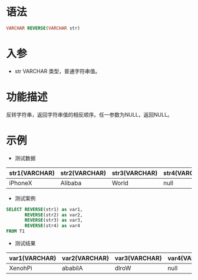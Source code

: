 # 语法

```sql
VARCHAR REVERSE(VARCHAR str)
```

# 入参

- str VARCHAR 类型，普通字符串值。

# 功能描述

反转字符串，返回字符串值的相反顺序。任一参数为NULL，返回NULL。

# 示例

- 测试数据

| str1(VARCHAR) | str2(VARCHAR) | str3(VARCHAR) | str4(VARCHAR) | 
| --- | --- | --- | --- | 
| iPhoneX | Alibaba | World | null |

- 测试案例

```sql
SELECT REVERSE(str1) as var1,
       REVERSE(str2) as var2,
       REVERSE(str3) as var3,
       REVERSE(str4) as var4
FROM T1
```

- 测试结果

| var1(VARCHAR) | var2(VARCHAR) | var3(VARCHAR) | var4(VARCHAR) |
| --- | --- | --- | --- |
| XenohPi | ababilA | dlroW | null |

